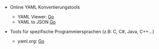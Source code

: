 - Online YAML Konvertierungstools
	- YAML Viewer: [Go](https://jsonformatter.org/yaml-viewer)
	- YAML to JSON [Go](https://onlineyamltools.com/convert-yaml-to-json)

- Tools für spezifische Programmiersprachen (z.B: C, C#, Java, C++...)
	- yaml.org: [Go](https://yaml.org/)